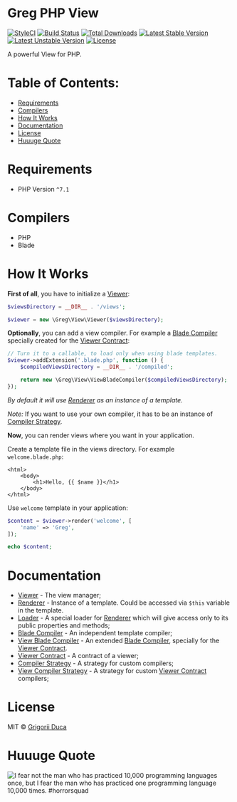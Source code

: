 # Greg PHP View

[![StyleCI](https://styleci.io/repos/71001054/shield?style=flat)](https://styleci.io/repos/71001054)
[![Build Status](https://travis-ci.org/greg-md/php-view.svg)](https://travis-ci.org/greg-md/php-view)
[![Total Downloads](https://poser.pugx.org/greg-md/php-view/d/total.svg)](https://packagist.org/packages/greg-md/php-view)
[![Latest Stable Version](https://poser.pugx.org/greg-md/php-view/v/stable.svg)](https://packagist.org/packages/greg-md/php-view)
[![Latest Unstable Version](https://poser.pugx.org/greg-md/php-view/v/unstable.svg)](https://packagist.org/packages/greg-md/php-view)
[![License](https://poser.pugx.org/greg-md/php-view/license.svg)](https://packagist.org/packages/greg-md/php-view)

A powerful View for PHP.

# Table of Contents:

* [Requirements](#requirements)
* [Compilers](#compilers)
* [How It Works](#how-it-works)
* [Documentation](#documentation)
* [License](#license)
* [Huuuge Quote](#huuuge-quote)

# Requirements

* PHP Version `^7.1`

# Compilers

- PHP
- Blade

# How It Works

**First of all**, you have to initialize a [Viewer](docs/Viewer.md):

```php
$viewsDirectory = __DIR__ . '/views';

$viewer = new \Greg\View\Viewer($viewsDirectory);
```

**Optionally**, you can add a view compiler. For example a [Blade Compiler](docs/ViewBladeCompiler.md) specially created for the [Viewer Contract](docs/ViewerContract.md):

```php
// Turn it to a callable, to load only when using blade templates.
$viewer->addExtension('.blade.php', function () {
    $compiledViewsDirectory = __DIR__ . '/compiled';

    return new \Greg\View\ViewBladeCompiler($compiledViewsDirectory);
});
```

_By default it will use [Renderer](docs/Renderer.md) as an instance of a template._

_Note:_ If you want to use your own compiler, it has to be an instance of [Compiler Strategy](docs/CompilerStrategy.md).

**Now**, you can render views where you want in your application.

Create a template file in the views directory. For example `welcome.blade.php`:

```blade
<html>
    <body>
        <h1>Hello, {{ $name }}</h1>
    </body>
</html>
```

Use `welcome` template in your application:

```php
$content = $viewer->render('welcome', [
    'name' => 'Greg',
]);

echo $content;
```

# Documentation

* [Viewer](docs/Viewer.md) - The view manager;
* [Renderer](docs/Renderer.md) - Instance of a template. Could be accessed via `$this` variable in the template.
* [Loader](docs/Loader.md) - A special loader for [Renderer](docs/Renderer.md) which will give access only to its public properties and methods;
* [Blade Compiler](docs/BladeCompiler.md) - An independent template compiler;
* [View Blade Compiler](docs/ViewBladeCompiler.md) - An extended [Blade Compiler](docs/BladeCompiler.md), specially for the [Viewer Contract](ViewerContract.md).
* [Viewer Contract](docs/ViewerContract.md) - A contract of a viewer;
* [Compiler Strategy](docs/CompilerStrategy.md) - A strategy for custom compilers;
* [View Compiler Strategy](docs/ViewCompilerStrategy.md) - A strategy for custom [Viewer Contract](docs/ViewerContract.md) compilers;

# License

MIT © [Grigorii Duca](http://greg.md)

# Huuuge Quote

![I fear not the man who has practiced 10,000 programming languages once, but I fear the man who has practiced one programming language 10,000 times. #horrorsquad](http://greg.md/huuuge-quote-fb.jpg)
